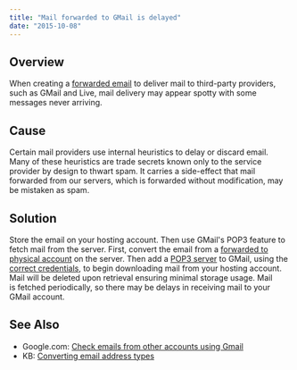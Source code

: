 ```yaml
---
title: "Mail forwarded to GMail is delayed"
date: "2015-10-08"
---
```


## Overview

When creating a [forwarded email](https://kb.apnscp.com/e-mail/creating-a-forwarded-e-mail/) to deliver mail to third-party providers, such as GMail and Live, mail delivery may appear spotty with some messages never arriving.

## Cause

Certain mail providers use internal heuristics to delay or discard email. Many of these heuristics are trade secrets known only to the service provider by design to thwart spam. It carries a side-effect that mail forwarded from our servers, which is forwarded without modification, may be mistaken as spam.

## Solution

Store the email on your hosting account. Then use GMail's POP3 feature to fetch mail from the server. First, convert the email from a [forwarded to physical account](https://kb.apnscp.com/e-mail/converting-e-mail-address-types/) on the server. Then add a [POP3 server](https://support.google.com/mail/answer/21289?hl=en) to GMail, using the [correct credentials](https://kb.apnscp.com/e-mail/accessing-e-mail/), to begin downloading mail from your hosting account. Mail will be deleted upon retrieval ensuring minimal storage usage. Mail is fetched periodically, so there may be delays in receiving mail to your GMail account.

## See Also

- Google.com: [Check emails from other accounts using Gmail](https://support.google.com/mail/answer/21289?hl=en)
- KB: [Converting email address types](https://kb.apnscp.com/e-mail/converting-e-mail-address-types/)
